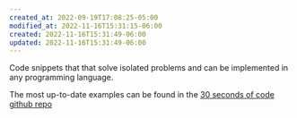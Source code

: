```yaml
---
created_at: 2022-09-19T17:08:25-05:00
modified_at: 2022-11-16T15:31:15-06:00
created: 2022-11-16T15:31:49-06:00
updated: 2022-11-16T15:31:49-06:00
---
```


Code snippets that that solve isolated problems and can be implemented in any programming language.

The most up-to-date examples can be found in the [30 seconds of code github repo](https://github.com/30-seconds/30-seconds-of-code/tree/master/snippets)
